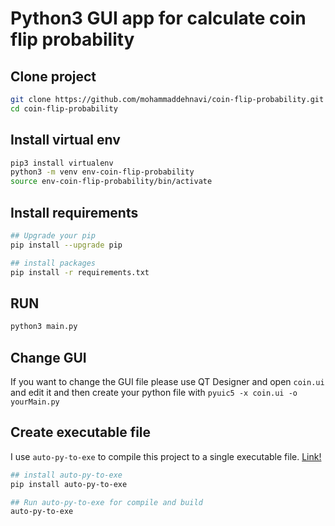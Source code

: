 # Python3 GUI app for calculate coin flip probability

## Clone project

```bash
git clone https://github.com/mohammaddehnavi/coin-flip-probability.git
cd coin-flip-probability
```
## Install virtual env 

```bash
pip3 install virtualenv
python3 -m venv env-coin-flip-probability
source env-coin-flip-probability/bin/activate
```

## Install requirements

```bash
## Upgrade your pip
pip install --upgrade pip

## install packages
pip install -r requirements.txt
```

## RUN

```bash
python3 main.py
```

## Change GUI

If you want to change the GUI file please use QT Designer and open `coin.ui` and edit it and then create
your python file with `pyuic5 -x coin.ui -o yourMain.py`


## Create executable file 

I use `auto-py-to-exe` to compile this project to a single executable file. [Link!](https://pypi.org/project/auto-py-to-exe/)

```bash
## install auto-py-to-exe
pip install auto-py-to-exe

## Run auto-py-to-exe for compile and build 
auto-py-to-exe
```
